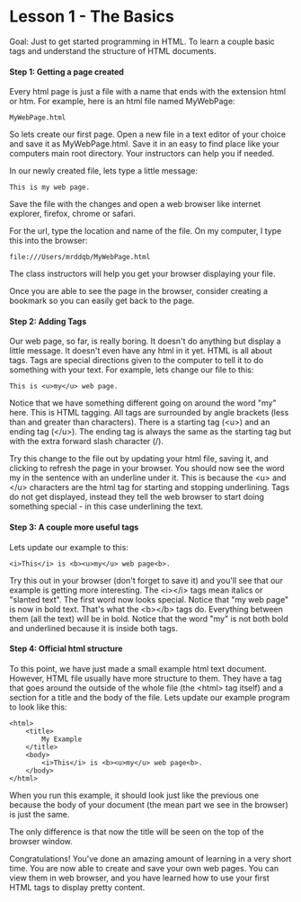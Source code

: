 Lesson 1 - The Basics
=====================

Goal:  Just to get started programming in HTML. To learn a couple basic tags and understand the structure of HTML documents.


#### Step 1:  Getting a page created

Every html page is just a file with a name that ends with the extension html or htm.  For example, here is an html file named MyWebPage:

	MyWebPage.html
	
So lets create our first page.  Open a new file in a text editor of your choice and save it as MyWebPage.html.  Save it in an easy to find place like your computers main root directory.  Your instructors can help you if needed.

In our newly created file, lets type a little message:


	This is my web page.
	
Save the file with the changes and open a web browser like internet explorer, firefox, chrome or safari.

For the url, type the location and name of the file.  On my computer, I type this into the browser:

	file:///Users/mrddqb/MyWebPage.html
	
The class instructors will help you get your browser displaying your file.

Once you are able to see the page in the browser, consider creating a bookmark so you can easily get back to the page.  

#### Step 2:  Adding Tags

Our web page, so far, is really boring.  It doesn't do anything but display a little message.  It doesn't even have any html in it yet.  HTML is all about tags.  Tags are special directions given to the computer to tell it to do something with your text.  For example, lets change our file to this:

	This is <u>my</u> web page.
	
Notice that we have something different going on around the word "my" here.  This is HTML tagging.  All tags are surrounded by angle brackets (less than and greater than characters).  There is a starting tag (&lt;u&gt;) and an ending tag (&lt;/u&gt;).  The ending tag is always the same as the starting tag but with the extra forward slash character (/).

Try this change to the file out by updating your html file, saving it, and clicking to refresh the page in your browser.  You should now see the word my in the sentence with an underline under it.  This is because the &lt;u&gt; and &lt;/u&gt; characters are the html tag for starting and stopping underlining.  Tags do not get displayed, instead they tell the web browser to start doing something special - in this case underlining the text.


#### Step 3:  A couple more useful tags

Lets update our example to this:

	<i>This</i> is <b><u>my</u> web page<b>.

Try this out in your browser (don't forget to save it) and you'll see that our example is getting more interesting.  The &lt;i&gt;&lt;/i&gt; tags mean italics or "slanted text".  The first word now looks special.  Notice that "my web page" is now in bold text. That's what the &lt;b&gt;&lt;/b&gt; tags do.  Everything between them (all the text) will be in bold.  Notice that the word "my" is not both bold and underlined because it is inside both tags.


#### Step 4:  Official html structure

To this point, we have just made a small example html text document.  However, HTML file usually have more structure to them.  They have a tag that goes around the outside of the whole file (the &lt;html&gt; tag itself) and a section for a title and the body of the file.  Lets update our example program to look like this:

	<html>
		<title>
			My Example
		</title>
		<body>
			<i>This</i> is <b><u>my</u> web page<b>.
		</body>
	</html>

When you run this example, it should look just like the previous one because the body of your document (the mean part we see in the browser) is just the same.

The only difference is that now the title will be seen on the top of the browser window.


Congratulations!  You've done an amazing amount of learning in a very short time.  You are now able to create and save your own web pages.  You can view them in web browser, and you have learned how to use your first HTML tags to display pretty content.

